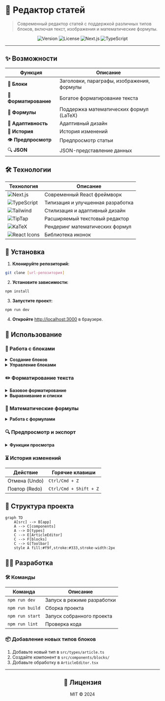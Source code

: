 # 📝 Редактор статей

> Современный редактор статей с поддержкой различных типов блоков, включая текст, изображения и математические формулы.

<div align="center">

![Version](https://img.shields.io/badge/version-1.0.0-blue.svg?style=flat-square)
![License](https://img.shields.io/badge/license-MIT-green.svg?style=flat-square)
![Next.js](https://img.shields.io/badge/Next.js-14-black.svg?style=flat-square)
![TypeScript](https://img.shields.io/badge/TypeScript-5-blue.svg?style=flat-square)

</div>

---

## ✨ Возможности

| Функция | Описание |
|---------|-----------|
| 📝 **Блоки** | Заголовки, параграфы, изображения, формулы |
| 🎨 **Форматирование** | Богатое форматирование текста |
| 📐 **Формулы** | Поддержка математических формул (LaTeX) |
| 📱 **Адаптивность** | Адаптивный дизайн |
| 🔄 **История** | История изменений |
| 👁 **Предпросмотр** | Предпросмотр статьи |
| 🔍 **JSON** | JSON-представление данных |

## 🛠 Технологии

<div align="center">

| Технология | Описание |
|------------|-----------|
| ![Next.js](https://img.shields.io/badge/Next.js-14-black?style=for-the-badge&logo=next.js) | Современный React фреймворк |
| ![TypeScript](https://img.shields.io/badge/TypeScript-5-blue?style=for-the-badge&logo=typescript) | Типизация и улучшенная разработка |
| ![Tailwind](https://img.shields.io/badge/Tailwind-3-38B2AC?style=for-the-badge&logo=tailwind-css) | Стилизация и адаптивный дизайн |
| ![TipTap](https://img.shields.io/badge/TipTap-2-green?style=for-the-badge) | Расширяемый текстовый редактор |
| ![KaTeX](https://img.shields.io/badge/KaTeX-0.16-yellow?style=for-the-badge) | Рендеринг математических формул |
| ![React Icons](https://img.shields.io/badge/React_Icons-5-red?style=for-the-badge) | Библиотека иконок |

</div>

## 🚀 Установка

1. **Клонируйте репозиторий:**

```bash
git clone [url-репозитория]
```

2. **Установите зависимости:**

```bash
npm install
```

3. **Запустите проект:**

```bash
npm run dev
```

4. **Откройте** [http://localhost:3000](http://localhost:3000) в браузере.

## 📖 Использование

### 📑 Работа с блоками

<details>
<summary><b>Создание блоков</b></summary>

- Нажмите кнопку `+` между блоками или в пустом редакторе
- Выберите тип блока из выпадающего меню:
  - `H1`, `H2`, `H3` - заголовки разных уровней
  - `P` - параграф для основного текста
  - `CAPTION` - подпись для изображений
  - `FORMULA` - блок с математической формулой
  - `IMAGE` - блок для изображений

</details>

<details>
<summary><b>Управление блоками</b></summary>

- Наведите на блок для отображения панели управления
- Используйте кнопку `JSON` для просмотра структуры блока
- Кнопка `Удалить` удаляет выбранный блок

</details>

### ✏️ Форматирование текста

<details>
<summary><b>Базовое форматирование</b></summary>

| Функция | Горячие клавиши |
|---------|-----------------|
| **Жирный текст** | `Ctrl/Cmd + B` |
| *Курсив* | `Ctrl/Cmd + I` |
| Подчеркивание | `Ctrl/Cmd + U` |
| Верхний индекс | Специальная кнопка |

</details>

<details>
<summary><b>Выравнивание и списки</b></summary>

#### Выравнивание
- ⬅️ По левому краю (по умолчанию)
- ↔️ По центру
- ➡️ По правому краю

#### Списки
- 🔵 Маркированные списки
- 🔢 Нумерованные списки
- 📝 Вложенные списки

</details>

### 📐 Математические формулы

<details>
<summary><b>Работа с формулами</b></summary>

1. Выберите блок типа `FORMULA`
2. Введите формулу в формате LaTeX
3. Формула отображается в режиме реального времени

**Пример LaTeX формулы:**
```latex
\sum_{i=1}^{n} x_i^2
```

</details>

### 🔍 Предпросмотр и экспорт

<details>
<summary><b>Функции просмотра</b></summary>

#### 👁 Предпросмотр статьи
- 🟢 Зеленая кнопка - предпросмотр
- 📄 Просмотр в формате для чтения
- ❌ Закрытие предпросмотра

#### 📋 JSON-представление
- 🔵 Синяя кнопка - просмотр JSON
- 📝 Просмотр структуры данных
- 📋 Копирование в буфер обмена

</details>

### ⏳ История изменений

| Действие | Горячие клавиши |
|----------|-----------------|
| Отмена (Undo) | `Ctrl/Cmd + Z` |
| Повтор (Redo) | `Ctrl/Cmd + Shift + Z` |

## 📁 Структура проекта

```mermaid
graph TD
    A[src] --> B[app]
    A --> C[components]
    A --> D[types]
    C --> E[ArticleEditor]
    C --> F[blocks]
    C --> G[Toolbar]
    style A fill:#f9f,stroke:#333,stroke-width:2px
```

## 👨‍💻 Разработка

### 🛠 Команды

| Команда | Описание |
|---------|-----------|
| `npm run dev` | Запуск в режиме разработки |
| `npm run build` | Сборка проекта |
| `npm run start` | Запуск собранного проекта |
| `npm run lint` | Проверка кода |

### 📦 Добавление новых типов блоков

1. Добавьте новый тип в `src/types/article.ts`
2. Создайте компонент в `src/components/blocks/`
3. Добавьте обработку в `ArticleEditor.tsx`

---

<div align="center">

## 📄 Лицензия

MIT © 2024

</div>
